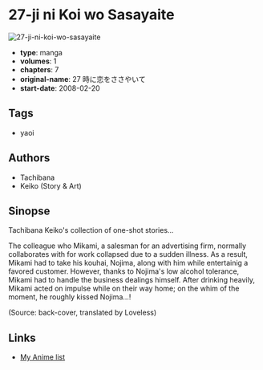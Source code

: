 # 27-ji ni Koi wo Sasayaite

![27-ji-ni-koi-wo-sasayaite](https://cdn.myanimelist.net/images/manga/2/20562.jpg)

-   **type**: manga
-   **volumes**: 1
-   **chapters**: 7
-   **original-name**: 27 時に恋をささやいて
-   **start-date**: 2008-02-20

## Tags

-   yaoi

## Authors

-   Tachibana
-   Keiko (Story & Art)

## Sinopse

Tachibana Keiko's collection of one-shot stories...

The colleague who Mikami, a salesman for an advertising firm, normally collaborates with for work collapsed due to a sudden illness. As a result, Mikami had to take his kouhai, Nojima, along with him while entertainig a favored customer. However, thanks to Nojima's low alcohol tolerance, Mikami had to handle the business dealings himself. After drinking heavily, Mikami acted on impulse while on their way home; on the whim of the moment, he roughly kissed Nojima...!

(Source: back-cover, translated by Loveless)

## Links

-   [My Anime list](https://myanimelist.net/manga/14391/27-ji_ni_Koi_wo_Sasayaite)
